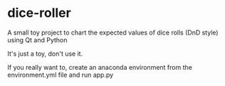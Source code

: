 # dice-roller
A small toy project to chart the expected values of dice rolls (DnD style) using Qt and Python

It's just a toy, don't use it.

If you really want to, create an anaconda environment from the environment.yml file
and run app.py
